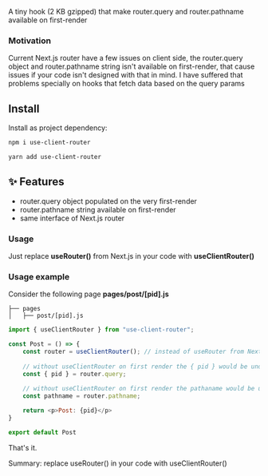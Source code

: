 A tiny hook (2 KB gzipped) that make router.query and router.pathname available on first-render


### Motivation
Current Next.js router have a few issues on client side, 
the router.query object and router.pathname string isn't available on first-render,
that cause issues if your code isn't designed with that in mind. 
I have suffered that problems specially on hooks that fetch data based on the query params

## Install
Install as project dependency:

```bash
npm i use-client-router
```

```bash
yarn add use-client-router
```

## ✨ Features
- router.query object populated on the very first-render
- router.pathname string available on first-render  
- same interface of Next.js router

### Usage
Just replace **useRouter()** from Next.js in your code with **useClientRouter()**

### Usage example

Consider the following page **pages/post/[pid].js**

```
├── pages
│   ├── post/[pid].js
```

```js
import { useClientRouter } from "use-client-router";

const Post = () => {
    const router = useClientRouter(); // instead of useRouter from Next.js
    
    // without useClientRouter on first render the { pid } would be undefined
    const { pid } = router.query;
    
    // without useClientRouter on first render the pathaname would be undefined
    const pathname = router.pathname;

    return <p>Post: {pid}</p>
}

export default Post
```

That's it.

Summary: replace useRouter() in your code with useClientRouter()
